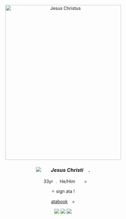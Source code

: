 <p align="center"> <img src="https://glanz-verlag.de/images/product_images/popup_images/*%20*%20Jesus%20Christ%20-%20Jesus%20Christus.png" width="373" height="500" alt="Jesus Christus">
  
### <p align="center">  <img src="https://64.media.tumblr.com/36da9a12e4cfaba7fe41442a16e9b92e/e889e7b7ccfbe817-c9/s75x75_c1/34ed3dd4d38cf24044e93f9519b544b9ca0b64df.webp"> ⠀⠀  *Jesus Christi*  ⠀. </p>
<p align="center"> ⠀ 33yr ﹒ He/Him⠀ ⠀ ⟡     </p>
<p align="center">✧  sign ata ! </p>
<p align="center"> <a href="https://jesus-christi.atabook.org">atabook</a>　⟡<br> </p>

<p align="center"> <img src= "https://64.media.tumblr.com/e627d48a35a2b9faf190ade4f3bd720f/dc4e169511967bbd-8a/s100x200/3c815b958689466f94914147da6b71786659e2fa.pnj"> 
 <img src= "https://64.media.tumblr.com/a1a9e26bea811d585cbe908d908007e5/dc4e169511967bbd-ad/s100x200/ecfe384bc895e29d4bf8a66e6b62fe4f0cbd1dbc.pnj"> 
 <img src= "https://64.media.tumblr.com/f3d42c6a275bbaee952c60386426f842/dc4e169511967bbd-a6/s100x200/332824a9c984cc3e82a5e90739caa9977d85c7a0.pnj"> </p>
<h4
